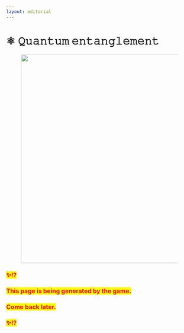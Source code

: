 ```yaml
---
layout: editorial
---
```


# ⚛️ 𝚀𝚞𝚊𝚗𝚝𝚞𝚖 𝚎𝚗𝚝𝚊𝚗𝚐𝚕𝚎𝚖𝚎𝚗𝚝

<figure><img src="../../../../../.gitbook/assets/pexels-btgl-♡-13609052.jpg" alt="" width="563"><figcaption></figcaption></figure>

### <mark style="color:red;">✨⁉️</mark>&#x20;

### <mark style="color:red;">This page is being generated by the game.</mark>&#x20;

### <mark style="color:red;">Come back later.</mark>

### <mark style="color:red;">✨⁉️</mark>
